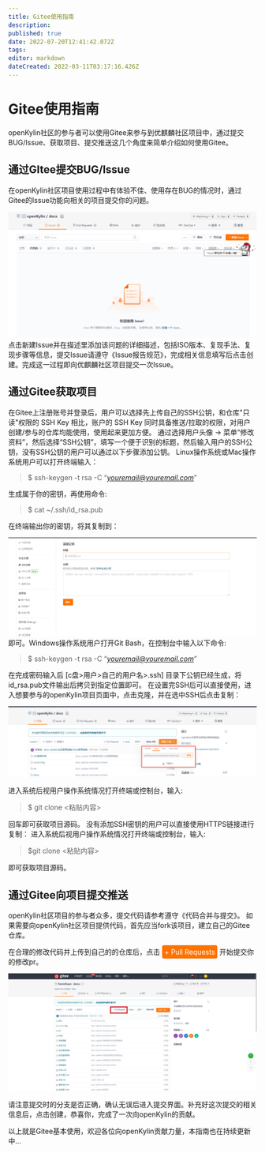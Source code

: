 ```yaml
---
title: Gitee使用指南
description: 
published: true
date: 2022-07-20T12:41:42.072Z
tags: 
editor: markdown
dateCreated: 2022-03-11T03:17:16.426Z
---
```


# Gitee使用指南

openKylin社区的参与者可以使用Gitee来参与到优麒麟社区项目中，通过提交BUG/Issue、获取项目、提交推送这几个角度来简单介绍如何使用Gitee。

## 通过GItee提交BUG/Issue

在openKylin社区项目使用过程中有体验不佳、使用存在BUG的情况时，通过Gitee的Issue功能向相关的项目提交你的问题。

![新建issue.png](./img/新建issue.png)
点击新建Issue并在描述里添加该问题的详细描述，包括ISO版本、复现手法、复现步骤等信息，提交Issue请遵守《Issue报告规范》，完成相关信息填写后点击创建。完成这一过程即向优麒麟社区项目提交一次Issue。

## 通过Gitee获取项目

在Gitee上注册账号并登录后，用户可以选择先上传自己的SSH公钥，和仓库"只读"权限的 SSH Key 相比，账户的 SSH Key 同时具备推送/拉取的权限，对用户创建/参与的仓库均能使用，使用起来更加方便。
通过选择用户头像 -> 菜单“修改资料”，然后选择“SSH公钥”，填写一个便于识别的标题，然后输入用户的SSH公钥，没有SSH公钥的用户可以通过以下步骤添加公钥。
Linux操作系统或Mac操作系统用户可以打开终端输入：

> $ ssh-keygen -t rsa -C “*youremail@youremail.com*”

生成属于你的密钥，再使用命令:

> $ cat ~/.ssh/id_rsa.pub

在终端输出你的密钥，将其复制到：

![新增ssh密钥.png](./img/新增ssh密钥.png)
即可。Windows操作系统用户打开Git Bash，在控制台中输入以下命令:

> $ ssh-keygen -t rsa -C “*youremail@youremail.com*”

在完成密码输入后 [c盘>用户>自己的用户名>.ssh] 目录下公钥已经生成，将id_rsa.pub文件输出后拷贝到指定位置即可。
在设置完SSH后可以直接使用，进入想要参与的openKylin项目页面中，点击克隆，并在选中SSH后点击复制：


![ Gitee使用指南-clone项目 ](./img/clone项目.png)

进入系统后视用户操作系统情况打开终端或控制台，输入:

> $ git clone <粘贴内容>

回车即可获取项目源码。
没有添加SSH密钥的用户可以直接使用HTTPS链接进行复制：
进入系统后视用户操作系统情况打开终端或控制台，输入:

> $git clone <粘贴内容> 

即可获取项目源码。

## 通过Gitee向项目提交推送

openKylin社区项目的参与者众多，提交代码请参考遵守《代码合并与提交》。
如果需要向openKylin社区项目提供代码，首先应当fork该项目，建立自己的Gitee仓库。

在合理的修改代码并上传到自己的的仓库后，点击 <span style="background: #fe7300; padding:5px;border-radius:4px;color:white;">+ Pull Requests</span> 开始提交你的修改pr。


![ Gitee使用指南-提交pr ](./img/提交pr.png)

请注意提交时的分支是否正确，确认无误后进入提交界面。补充好这次提交的相关信息后，点击创建，恭喜你，完成了一次向openKylin的贡献。


以上就是Gitee基本使用，欢迎各位向openKylin贡献力量，本指南也在持续更新中...
